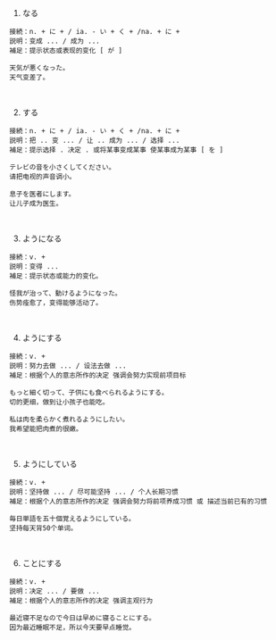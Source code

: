 1. なる
```
接続：n. + に + / ia. - い + く + /na. + に +　
説明：变成 ... / 成为 ...
補足：提示状态或表现的变化 [ が ]

天気が悪くなった。
天气变差了。
```
<br>
 
2. する
```
接続：n. + に + / ia. - い + く + /na. + に +　
説明：把 .. 变 ... / 让 .. 成为 ... / 选择 ... 
補足：提示选择 . 决定 . 或将某事变成某事 使某事成为某事 [ を ]

テレビの音を小さくしてください。
请把电视的声音调小。

息子を医者にします。
让儿子成为医生。
```
<br>
 
3. ようになる
```
接続：v. + 
説明：变得 ...
補足：提示状态或能力的变化。

怪我が治って、動けるようになった。
伤势痊愈了，变得能够活动了。
```
<br>
 
4. ようにする
```
接続：v. + 
説明：努力去做 ... / 设法去做 ...
補足：根据个人的意志所作的决定 强调会努力实现前项目标

もっと細く切って、子供にも食べられるようにする。
切的更细，做到让小孩子也能吃。
 
私は肉を柔らかく煮れるようにしたい。
我希望能把肉煮的很嫩。
```
<br>
 
5. ようにしている
```
接続：v. + 
説明：坚持做 ... / 尽可能坚持 ... / 个人长期习惯
補足：根据个人的意志所作的决定 强调会努力将前项养成习惯 或 描述当前已有的习惯

毎日単語を五十個覚えるようにしている。
坚持每天背50个单词。
```
<br>
 
6. ことにする
```
接続：v. + 
説明：决定 ... / 要做 ...
補足：根据个人的意志所作的决定 强调主观行为
 
最近寝不足なので今日は早めに寝ることにする。
因为最近睡眠不足，所以今天要早点睡觉。
```
<br>
 


